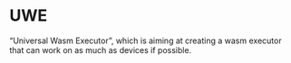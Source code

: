 # UWE
“Universal Wasm Executor”, which is aiming at creating a wasm executor that can work on as much as devices if possible.
